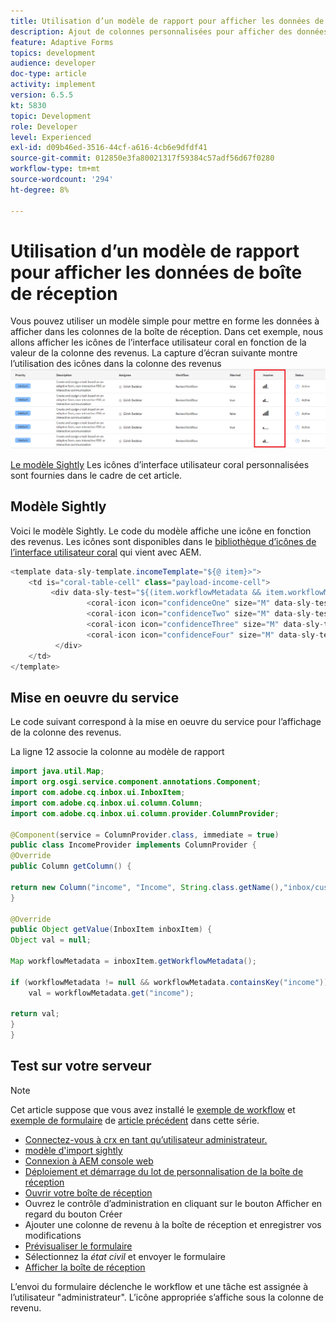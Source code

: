 ```yaml
---
title: Utilisation d’un modèle de rapport pour afficher les données de boîte de réception
description: Ajout de colonnes personnalisées pour afficher des données additionnelles du workflow à l’aide d’un modèle de rapport
feature: Adaptive Forms
topics: development
audience: developer
doc-type: article
activity: implement
version: 6.5.5
kt: 5830
topic: Development
role: Developer
level: Experienced
exl-id: d09b46ed-3516-44cf-a616-4cb6e9dfdf41
source-git-commit: 012850e3fa80021317f59384c57adf56d67f0280
workflow-type: tm+mt
source-wordcount: '294'
ht-degree: 8%

---
```


# Utilisation d’un modèle de rapport pour afficher les données de boîte de réception

Vous pouvez utiliser un modèle simple pour mettre en forme les données à afficher dans les colonnes de la boîte de réception. Dans cet exemple, nous allons afficher les icônes de l’interface utilisateur coral en fonction de la valeur de la colonne des revenus. La capture d’écran suivante montre l’utilisation des icônes dans la colonne des revenus
![revenu-icons](assets/income-column.PNG)

[Le modèle Sightly](assets/sightly-template.zip) Les icônes d’interface utilisateur coral personnalisées sont fournies dans le cadre de cet article.

## Modèle Sightly

Voici le modèle Sightly. Le code du modèle affiche une icône en fonction des revenus. Les icônes sont disponibles dans le [bibliothèque d’icônes de l’interface utilisateur coral](https://helpx.adobe.com/fr/experience-manager/6-3/sites/developing/using/reference-materials/coral-ui/coralui3/Coral.Icon.html#availableIcons) qui vient avec AEM.

```java
<template data-sly-template.incomeTemplate="${@ item}>">
    <td is="coral-table-cell" class="payload-income-cell">
         <div data-sly-test="${(item.workflowMetadata && item.workflowMetadata.income)}" data-sly-set.income ="${item.workflowMetadata.income}">
                 <coral-icon icon="confidenceOne" size="M" data-sly-test="${income >=0 && income <10000}"></coral-icon>
                 <coral-icon icon="confidenceTwo" size="M" data-sly-test="${income >=10000 && income <100000}"></coral-icon>
                 <coral-icon icon="confidenceThree" size="M" data-sly-test="${income >=100000 && income <500000}"></coral-icon>
                 <coral-icon icon="confidenceFour" size="M" data-sly-test="${income >=500000}"></coral-icon>
          </div>
    </td>
</template>
```

## Mise en oeuvre du service

Le code suivant correspond à la mise en oeuvre du service pour l’affichage de la colonne des revenus.

La ligne 12 associe la colonne au modèle de rapport

```java
import java.util.Map;
import org.osgi.service.component.annotations.Component;
import com.adobe.cq.inbox.ui.InboxItem;
import com.adobe.cq.inbox.ui.column.Column;
import com.adobe.cq.inbox.ui.column.provider.ColumnProvider;

@Component(service = ColumnProvider.class, immediate = true)
public class IncomeProvider implements ColumnProvider {
@Override
public Column getColumn() {

return new Column("income", "Income", String.class.getName(),"inbox/customization/column-templates.html", "incomeTemplate");
}

@Override
public Object getValue(InboxItem inboxItem) {
Object val = null;

Map workflowMetadata = inboxItem.getWorkflowMetadata();

if (workflowMetadata != null && workflowMetadata.containsKey("income"))
    val = workflowMetadata.get("income");

return val;
}
}
```

## Test sur votre serveur

>[!NOTE]
>
>Cet article suppose que vous avez installé le [exemple de workflow](assets/review-workflow.zip) et [exemple de formulaire](assets/snap-form.zip) de [article précédent](https://experienceleague.adobe.com/docs/experience-manager-learn/forms/inbox-customization/add-married-column.html) dans cette série.

* [Connectez-vous à crx en tant qu’utilisateur administrateur.](http://localhost:4502/crx/de/index.jsp)
* [modèle d&#39;import sightly](assets/sightly-template.zip)
* [Connexion à AEM console web](http://localhost:4502/system/console/bundles)
* [Déploiement et démarrage du lot de personnalisation de la boîte de réception](assets/income-column-customization.jar)
* [Ouvrir votre boîte de réception](http://localhost:4502/aem/inbox)
* Ouvrez le contrôle d’administration en cliquant sur le bouton Afficher en regard du bouton Créer
* Ajouter une colonne de revenu à la boîte de réception et enregistrer vos modifications
* [Prévisualiser le formulaire](http://localhost:4502/content/dam/formsanddocuments/snapform/jcr:content?wcmmode=disabled)
* Sélectionnez la _état civil_ et envoyer le formulaire
* [Afficher la boîte de réception](http://localhost:4502/aem/inbox)

L’envoi du formulaire déclenche le workflow et une tâche est assignée à l’utilisateur &quot;administrateur&quot;. L’icône appropriée s’affiche sous la colonne de revenu.
